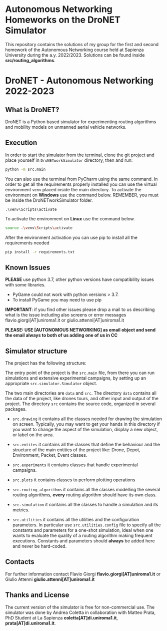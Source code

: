 # Autonomous Networking Homeworks on the DroNET Simulator

This repository contains the solutions of my group for the first and second homework of the Autonomous Networking course held at Sapienza University during the a.y. 2022/2023. Solutions can be found inside **src/routing_algorithms**. 

# DroNET - Autonomous Networking 2022-2023

## What is DroNET?
DroNET is a Python based simulator for experimenting routing algorithms and mobility models on unmanned aerial vehicle 
networks. 

## Execution

In order to start the simulator from the terminal, clone the git project and place yourself in ``DroNETworkSimulator`` directory, then and run:

```bash
python -m src.main
```
You can also use the terminal from PyCharm using the same command. 
In order to get all the requirements properly installed you can use the virtual environment ``venv`` placed inside the main directory.
To activate the environment on **Windows** use the command below. REMEMBER, you must be inside the DroNETworkSimulator folder.
```windows
.\venv\Scripts\activate
```
To activate the environment on **Linux** use the command below. 
```bash
source .\venv\Scripts\activate
```
After the environment activation you can use pip to install all the requirements needed

```bash
pip install -r requirements.txt
```


## Known Issues

**PLEASE** use python 3.7, other python versions have compatibility issues with some libraries.

- PyGame could not work with python versions > 3.7.
- To install PyGame you may need to use pip  

**IMPORTANT**: if you find other issues please drop a mail to us describing what is 
the issue including also screens or error messages flavio.giorgi[AT]uniroma1.it or giulio.attenni[AT]uniroma1.it
 
**PLEASE: USE [AUTONOMOUS NETWORKING] as email object and send the email always to both of us adding one of us in CC** 

## Simulator structure 
The project has the following structure:

The entry point of the project is the ``src.main`` file, from there you can run simulations and extensive
 experimental campaigns, by setting up an appropriate ``src.simulator.Simulator`` object. 
 
The two main directories are ``data`` and ``src``. The directory ``data``  contains all the 
data of the project, like drones tours, and other input and output of the project. The directory ``src`` 
contains the source code, organized in several packages. 

* ``src.drawing`` it contains all the classes needed for drawing the simulation on screen. Typically, you may 
want to get your hands in this directory if you want to change the aspect of the simulation, display a new 
object, or label on the area.

* ``src.entites`` it contains all the classes that define the behaviour and the structure of the main
 entities of the project like: Drone, Depot, Environment, Packet, Event classes.

* ``src.experiments`` it contains classes that handle experimental campaigns.

* ``src.plots`` it contains classes to perform plotting operations 

* ``src.routing_algorithms`` it contains all the classes modelling the several routing algorithms, 
**every** routing algorithm should have its own class.

* ``src.simulation`` it contains all the classes to handle a simulation and its metrics. 

* ``src.utilities`` it contains all the utilities and the configuration parameters. In particular use ``src.utilities.config`` file to 
specify all the constants and parameters for a one-shot simulation, ideal when one wants to evaluate
the quality of a routing algorithm making frequent executions. Constants and parameters should **always** be added here
and never be hard-coded.

## Contacts
For further information contact Flavio Giorgi  **flavio.giorgi[AT]uniroma1.it**  or Giulio Attenni **giulio.attenni[AT]uniroma1.it**

## Thanks and License
The current version of the simulator is free for non-commercial use.
The simulator was done by Andrea Coletta in collaboration with Matteo Prata, PhD Student at La Sapienza  **coletta[AT]di.uniroma1.it**, **prata[AT]di.uniroma1.it**.
